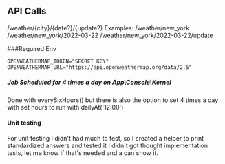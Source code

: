 
## API Calls
/weather/{city}/{date?}/{update?}
Examples:
/weather/new_york
/weather/new_york/2022-03-22
/weather/new_york/2022-03-22/update

###Required Env
```
OPENWEATHERMAP_TOKEN="SECRET KEY"
OPENWEATHERMAP_URL="https://api.openweathermap.org/data/2.5"
```

##### Job Scheduled for 4 times a day on App\Console\Kernel
Done with everySixHours() but there is also the option to set 4 times a day with 
set hours to run with dailyAt('12:00')

#### Unit testing
For unit testing I didn't had much to test, so I created a helper to print standardized answers
and tested it
I didn't got thought implementation tests, let me know if that's needed and a can show it.
